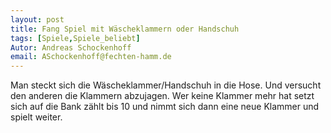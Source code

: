 ```yaml
---
layout: post
title: Fang Spiel mit Wäscheklammern oder Handschuh
tags: [Spiele,Spiele_beliebt]
Autor: Andreas Schockenhoff
email: ASchockenhoff@fechten-hamm.de
---
```


Man steckt sich die Wäscheklammer/Handschuh in die Hose. Und versucht den anderen die Klammern abzujagen. 
Wer keine Klammer mehr hat setzt sich auf die Bank zählt bis 10 und nimmt sich dann eine neue Klammer und spielt weiter. 